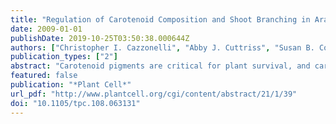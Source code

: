 ```yaml
---
title: "Regulation of Carotenoid Composition and Shoot Branching in Arabidopsis by a Chromatin Modifying Histone Methyltransferase, SDG8"
date: 2009-01-01
publishDate: 2019-10-25T03:50:38.000644Z
authors: ["Christopher I. Cazzonelli", "Abby J. Cuttriss", "Susan B. Cossetto", "William Pye", "admin", "Jim Whelan", "E. Jean Finnegan", "Colin Turnbull", "Barry J. Pogson"]
publication_types: ["2"]
abstract: "Carotenoid pigments are critical for plant survival, and carotenoid composition is tuned to the developmental stage, tissue, and to environmental stimuli. We report the cloning of the CAROTENOID CHLOROPLAST REGULATORY1 (CCR1) gene. The ccr1 mutant has increased shoot branching and altered carotenoid composition, namely, reduced lutein in leaves and accumulation of cis-carotenes in dark-grown seedlings. The CCR1 gene was previously isolated as EARLY FLOWERING IN SHORT DAYS and encodes a histone methyltransferase (SET DOMAIN GROUP 8) that methylates histone H3 on Lys 4 and/or 36 (H3K4 and H3K36). ccr1 plants show reduced trimethyl-H3K4 and increased dimethyl-H3K4 surrounding the CAROTENOID ISOMERASE (CRTISO) translation start site, which correlates with low levels of CRTISO mRNA. Microarrays of ccr1 revealed the downregulation of 85 genes, including CRTISO and genes associated with signaling and development, and upregulation of just 28 genes. The reduction in CRTISO transcript abundance explains the altered carotenoid profile. The changes in shoot branching are additive with more axillary branching mutants, but the altered carotenoid profile may partially affect shoot branching, potentially by perturbed biosynthesis of the carotenoid substrates of strigolactones. These results are consistent with SDG8 regulating shoot meristem activity and carotenoid biosynthesis by modifying the chromatin surrounding key genes, including CRTISO. Thus, the level of lutein, the most abundant carotenoid in higher plants that is critical for photosynthesis and photoprotection, appears to be regulated by a chromatin modifying enzyme in Arabidopsis thaliana."
featured: false
publication: "*Plant Cell*"
url_pdf: "http://www.plantcell.org/cgi/content/abstract/21/1/39"
doi: "10.1105/tpc.108.063131"
---
```

